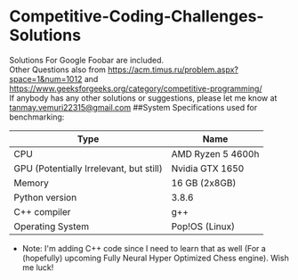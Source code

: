 # Competitive-Coding-Challenges-Solutions
Solutions For Google Foobar are included.
<br>
Other Questions also from https://acm.timus.ru/problem.aspx?space=1&num=1012 and https://www.geeksforgeeks.org/category/competitive-programming/
<br>
If anybody has any other solutions or suggestions, please let me know at tanmay.vemuri22315@gmail.com
##System Specifications used for benchmarking:

| Type                                    | Name              |
|-----------------------------------------|-------------------|
| CPU                                     | AMD Ryzen 5 4600h |
| GPU (Potentially Irrelevant, but still) | Nvidia GTX 1650   |
| Memory                                  | 16 GB (2x8GB)     |
| Python version                          | 3.8.6             |
| C++ compiler                            | g++               |
| Operating System                        | Pop!OS (Linux)    |

- Note: I'm adding C++ code since I need to learn that as well (For a (hopefully) upcoming Fully Neural Hyper Optimized Chess engine). Wish me luck!

